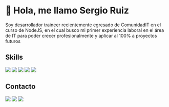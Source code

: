 # 👋 Hola, me llamo Sergio Ruiz

Soy desarrollador traineer recientemente egresado de ComunidadIT en el curso de NodeJS, en el cual busco mi primer experiencia laboral en el área de IT para poder crecer profesionalmente y aplicar al 100% a proyectos futuros

## Skills ##

<img src="https://img.icons8.com/color/48/000000/html-5--v1.png"/> <img src="https://img.icons8.com/color/48/000000/css3.png"/> <img src="https://img.icons8.com/color/48/000000/javascript--v1.png"/> <img src="https://img.icons8.com/color/48/000000/nodejs.png"/> <img src="https://img.icons8.com/color/48/000000/mongodb.png"/> 

## Contacto ##

<a href="https://www.linkedin.com/in/sergio-rruiz/"><img src="https://img.icons8.com/color/48/000000/linkedin.png"/></a>
<a href="https://wa.me/+543816155001"><img src="https://img.icons8.com/color/48/000000/whatsapp.png"/></a>
<a href="mailto:sergiorruiz88@gmail.com"><img src="https://img.icons8.com/color/48/000000/gmail.png"/></a>


<!---
sergiorruiz/sergiorruiz is a ✨ special ✨ repository because its `README.md` (this file) appears on your GitHub profile.
You can click the Preview link to take a look at your changes.
--->
